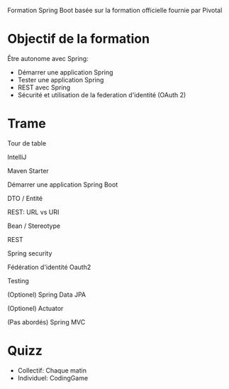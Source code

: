 Formation Spring Boot basée sur la formation officielle fournie par Pivotal

# Objectif de la formation
Être autonome avec Spring:
- Démarrer une application Spring
- Tester une application Spring
- REST avec Spring
- Sécurité et utilisation de la federation d'identité (OAuth 2)

# Trame
Tour de table

IntelliJ

Maven Starter

Démarrer une application Spring Boot

DTO / Entité

REST: URL vs URI

Bean / Stereotype

REST

Spring security

Fédération d'identité Oauth2

Testing

(Optionel) Spring Data JPA

(Optionel) Actuator

(Pas abordés) Spring MVC

# Quizz
- Collectif: Chaque matin
- Individuel: CodingGame
